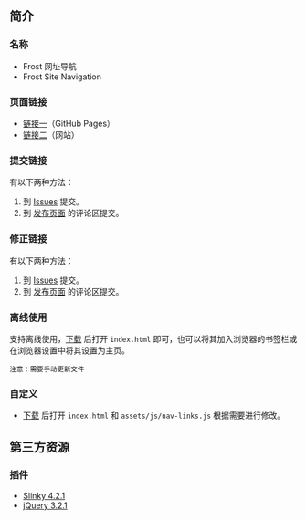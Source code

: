 ## 简介

### 名称

- Frost 网址导航
- Frost Site Navigation

### 页面链接

- [链接一](https://frost-zx.github.io/frost-navigation/)（GitHub Pages）
- [链接二](http://nav.frost-zx.top/)（网站）

### 提交链接

有以下两种方法：

1. 到 [Issues](https://github.com/Frost-ZX/frost-navigation/issues) 提交。
2. 到 [发布页面](https://blog.frost-zx.top/website/frost-navigation.html) 的评论区提交。


### 修正链接

有以下两种方法：

1. 到 [Issues](https://github.com/Frost-ZX/frost-navigation/issues) 提交。
2. 到 [发布页面](https://blog.frost-zx.top/website/frost-navigation.html) 的评论区提交。

### 离线使用

支持离线使用，[下载](https://github.com/Frost-ZX/frost-navigation/archive/master.zip) 后打开 `index.html` 即可，也可以将其加入浏览器的书签栏或在浏览器设置中将其设置为主页。  

`注意：需要手动更新文件`

### 自定义

- [下载](https://github.com/Frost-ZX/frost-navigation/archive/master.zip) 后打开 `index.html` 和 `assets/js/nav-links.js` 根据需要进行修改。

## 第三方资源

### 插件

- [Slinky 4.2.1](https://github.com/alizahid/slinky)
- [jQuery 3.2.1](https://jquery.org/)
